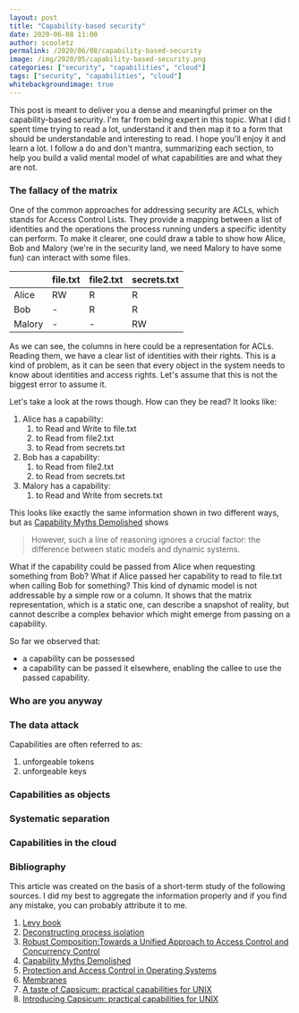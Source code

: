 ```yaml
---
layout: post
title: "Capability-based security"
date: 2020-06-08 11:00
author: scooletz
permalink: /2020/06/08/capability-based-security
image: /img/2020/05/capability-based-security.png
categories: ["security", "capabilities", "cloud"]
tags: ["security", "capabilities", "cloud"]
whitebackgroundimage: true
---
```


This post is meant to deliver you a dense and meaningful primer on the capability-based security. I'm far from being expert in this topic. What I did I spent time trying to read a lot, understand it and then map it to a form that should be understandable and interesting to read. I hope you'll enjoy it and learn a lot. I follow a do and don't mantra, summarizing each section, to help you build a valid mental model of what capabilities are and what they are not.

### The fallacy of the matrix

One of the common approaches for addressing security are ACLs, which stands for Access Control Lists. They provide a mapping between a list of identities and the operations the process running unders a specific identity can perform. To make it clearer, one could draw a table to show how Alice, Bob and Malory (we're in the security land, we need Malory to have some fun) can interact with some files.

|   | file.txt  |  file2.txt | secrets.txt  |
|---|---|---|---|
| Alice   | RW  | R  | R  |
| Bob  | -  |  R  | R  |
| Malory  | -  | -  | RW |

As we can see, the columns in here could be a representation for ACLs. Reading them, we have a clear list of identities with their rights. This is a kind of problem, as it can be seen that every object in the system needs to know about identities and access rights. Let's assume that this is not the biggest error to assume it.

Let's take a look at the rows though. How can they be read? It looks like:

1. Alice has a capability:
    1. to Read and Write to file.txt
    1. to Read from file2.txt
    1. to Read from secrets.txt
1. Bob  has a capability:
    1. to Read from file2.txt
    1. to Read from secrets.txt
1. Malory has a capability:
    1. to Read and Write from secrets.txt

This looks like exactly the same information shown in two different ways, but as [Capability Myths Demolished](https://srl.cs.jhu.edu/pubs/SRL2003-02.pdf) shows

> However, such a line of reasoning ignores a crucial factor: the difference between static models and dynamic systems.

What if the capability could be passed from Alice when requesting something from Bob? What if Alice passed her capability to read to file.txt when calling Bob for something? This kind of dynamic model is not addressable by a simple row or a column. It shows that the matrix representation, which is a static one, can describe a snapshot of reality, but cannot describe a complex behavior which might emerge from passing on a capability.

So far we observed that:

- a capability can be possessed
- a capability can be passed it elsewhere, enabling the callee to use the passed capability.

### Who are you anyway

### The data attack

Capabilities are often referred to as:

1. unforgeable tokens
1. unforgeable keys

### Capabilities as objects

### Systematic separation

### Capabilities in the cloud

### Bibliography

This article was created on the basis of a short-term study of the following sources. I did my best to aggregate the information properly and if you find any mistake, you can probably attribute it to me.

1. [Levy book](http://www.cs.washington.edu/homes/levy/capabook)
1. [Deconstructing process isolation](https://dl.acm.org/doi/10.1145/1178597.1178599)
1. [Robust Composition:Towards a Unified Approach to Access Control and Concurrency Control](http://www.erights.org/talks/thesis/markm-thesis.pdf)
1. [Capability Myths Demolished](https://srl.cs.jhu.edu/pubs/SRL2003-02.pdf)
1. [Protection and Access Control in Operating Systems](https://www.microsoft.com/en-us/research/wp-content/uploads/2016/11/09-ProtectACinOS.pdf)
1. [Membranes](https://tvcutsem.github.io/membranes)
1. [A taste of Capsicum: practical capabilities for UNIX](https://dl.acm.org/doi/10.1145/2093548.2093572)
1. [Introducing Capsicum: practical capabilities for UNIX](https://www.cl.cam.ac.uk/research/security/capsicum/papers/2010usenix-login-capsicum.pdf)